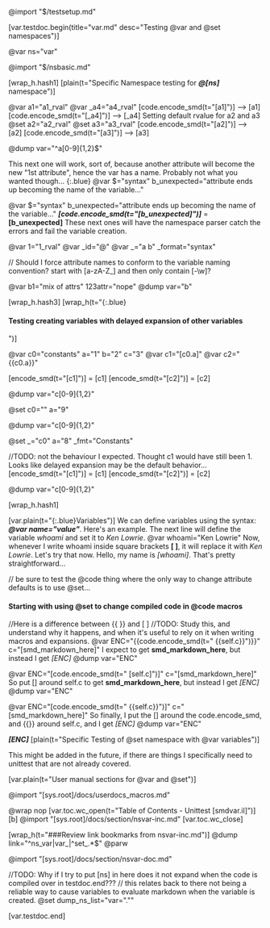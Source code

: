 @import "$/testsetup.md"

[var.testdoc.begin(title="var.md" desc="Testing @var and @set namespaces")]

@var ns="var"

@import "$/nsbasic.md"

[wrap_h.hash1]
[plain(t="Specific Namespace testing for ***@[ns]*** namespace")]

@var a1="a1_rval"
@var _a4="a4_rval"
[code.encode_smd(t="[a1]")] --> [a1]
[code.encode_smd(t="[_a4]")] --> [_a4]
Setting default rvalue for a2 and a3
@set a2="a2_rval"
@set a3="a3_rval"
[code.encode_smd(t="[a2]")] --> [a2]
[code.encode_smd(t="[a3]")] --> [a3]

@dump var="^a[0-9]{1,2}$"

This next one will work, sort of, because another attribute will become the new "1st attribute", hence the var has a name. Probably not what you wanted though...
{:.blue}&nbsp;@var $="syntax" b_unexpected="attribute ends up becoming the name of the variable..."

@var $="syntax" b_unexpected="attribute ends up becoming the name of the variable..."
***[code.encode_smd(t="[b_unexpected]")]*** = **[b_unexpected]**
These next ones will have the namespace parser  catch the errors and fail the variable creation.

@var 1="1_rval"
@var _id="@"
@var _="a b" _format="syntax"

// Should I force attribute names to conform to the variable naming convention? start with [a-zA-Z_] and then only contain [-\w]?

@var b1="mix of attrs" 123attr="nope"
@dump var="b"

[wrap_h.hash3]
[wrap_h(t="{:.blue}<h4>Testing creating variables with delayed expansion of other variables</h4>")]

@var c0="constants" a="1" b="2" c="3"
@var c1="[c0.a]"
@var c2="{{c0.a}}"

[encode_smd(t="[c1]")] = [c1]
[encode_smd(t="[c2]")] = [c2]

@dump var="c[0-9]{1,2}"

@set c0="" a="9"

@dump var="c[0-9]{1,2}"

@set _="c0" a="8" _fmt="Constants"

//TODO: not the behaviour I expected. Thought c1 would have still been 1. Looks like delayed expansion may be the default behavior...
[encode_smd(t="[c1]")] = [c1]
[encode_smd(t="[c2]")] = [c2]

@dump var="c[0-9]{1,2}"


[wrap_h.hash1]

[var.plain(t="{:.blue}Variables")]
We can define variables using the syntax: ***@var name="value"***. Here's an example. The next line will define the variable *whoami* and set it to *Ken Lowrie*.
@var whoami="Ken Lowrie"
Now, whenever I write whoami inside square brackets **[ ]**, it will replace it with *Ken Lowrie*. Let's try that now. Hello, my name is *[whoami]*. That's pretty straightforward...

// be sure to test the @code thing where the only way to change attribute defaults is to use @set...

#### Starting with using @set to change compiled code in @code macros
//Here is a difference between {{ }} and [ ]
//TODO: Study this, and understand why it happens, and when it's useful to rely on it when writing macros and expansions.
@var ENC="{{code.encode_smd(t=\"&nbsp;{{self.c}}\")}}" c="[smd_markdown_here]"
I expect to get **smd_markdown_here**, but instead I get *[ENC]*
@dump var="ENC"

@var ENC="[code.encode_smd(t=\"&nbsp;[self.c]\")]" c="[smd_markdown_here]"
So put [] around self.c to get **smd_markdown_here**, but instead I get *[ENC]*
@dump var="ENC"

@var ENC="[code.encode_smd(t=\"&nbsp;{{self.c}}\")]" c="[smd_markdown_here]"
So finally, I put the [] around the code.encode_smd, and {{}} around self.c, and I get *[ENC]*
@dump var="ENC"

***[ENC]***
[plain(t="Specific Testing of @set namespace with @var variables")]

This might be added in the future, if there are things I specifically need to unittest that are not already covered.

[var.plain(t="User manual sections for @var and @set")]

@import "[sys.root]/docs/userdocs_macros.md"


@wrap nop
[var.toc.wc_open(t="Table of Contents - Unittest [smdvar.il]")]
[b]
@import "[sys.root]/docs/section/nsvar-inc.md"
[var.toc.wc_close]

[wrap_h(t="###Review link bookmarks from nsvar-inc.md")]
@dump link="^ns_var|var_|^set_.*$"
@parw

@import "[sys.root]/docs/section/nsvar-doc.md"





//TODO: Why if I try to put [ns] in here does it not expand when the code is compiled over in testdoc.end???
// this relates back to there not being a reliable way to cause variables to evaluate markdown when the variable is created.
@set dump_ns_list="var=\".\""

[var.testdoc.end]
